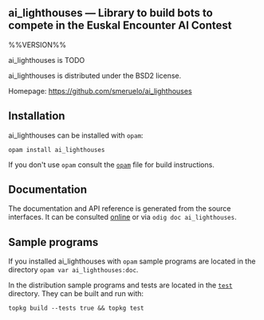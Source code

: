 ai_lighthouses — Library to build bots to compete in the Euskal Encounter AI Contest
-------------------------------------------------------------------------------
%%VERSION%%

ai_lighthouses is TODO

ai_lighthouses is distributed under the BSD2 license.

Homepage: https://github.com/smeruelo/ai_lighthouses  

## Installation

ai_lighthouses can be installed with `opam`:

    opam install ai_lighthouses

If you don't use `opam` consult the [`opam`](opam) file for build
instructions.

## Documentation

The documentation and API reference is generated from the source
interfaces. It can be consulted [online](doc) or via `odig doc
ai_lighthouses`.

## Sample programs

If you installed ai_lighthouses with `opam` sample programs are located in
the directory `opam var ai_lighthouses:doc`.

In the distribution sample programs and tests are located in the
[`test`](test) directory. They can be built and run
with:

    topkg build --tests true && topkg test 
